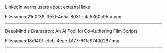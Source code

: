 LinkedIn warns users about external links

Filename:e21d0f39-f9c0-4e5a-8031-c4a5360c95fa.png

___


DeepMind's Dramatron: An AI Tool for Co-Authoring Film Scripts

Filename:e18e1401-efcb-4eee-b177-601c97400287.png

___




